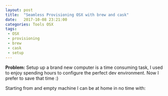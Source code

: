 ```yaml
---
layout: post
title:  "Seamless Provisioning OSX with brew and cask"
date:   2017-10-08 23:21:00
categories: Tools OSX
tags:
 - OSX 
 - provisioning
 - brew 
 - cask
 - setup
---
```




**Problem:** Setup up a brand new computer is a time consuming task, I used to enjoy spending hours to configure the perfect dev environment.
Now I prefer to save that time :)

Starting from and empty machine I can be at home in no time with:

<script src="https://gist.github.com/PabloGancharov/66dc7595dbd9edf61c60501c27e0e6e4.js"></script>
